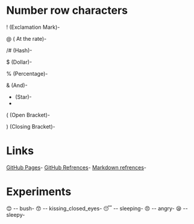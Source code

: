 # Number row characters

! (Exclamation Mark)-

@ ( At the rate)-

/# (Hash)-

$ (Dollar)-

% (Percentage)-

& (And)-

* (Star)-
* 
( (Open Bracket)-

) (Closing Bracket)-


  # Links
  [GitHub Pages](https://pages.github.com/)-
  [GitHub Refrences](https://docs.github.com/)-
  [Markdown refrences](https://markdownguide.org/)-

  # Experiments
  
  😊 -- bush-
  😙 -- kissing_closed_eyes-
  😴 -- sleeping-
  😠 -- angry-
  😪 --sleepy-
